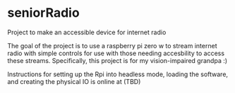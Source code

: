 # seniorRadio
Project to make an accessible device for internet radio

The goal of the project is to use a raspberry pi zero w to stream internet radio with simple controls for use with those needing accesbility to access these streams. Specifically, this project is for my vision-impaired grandpa :)

Instructions for setting up the Rpi into headless mode, loading the software, and creating the physical IO is online at (TBD)
